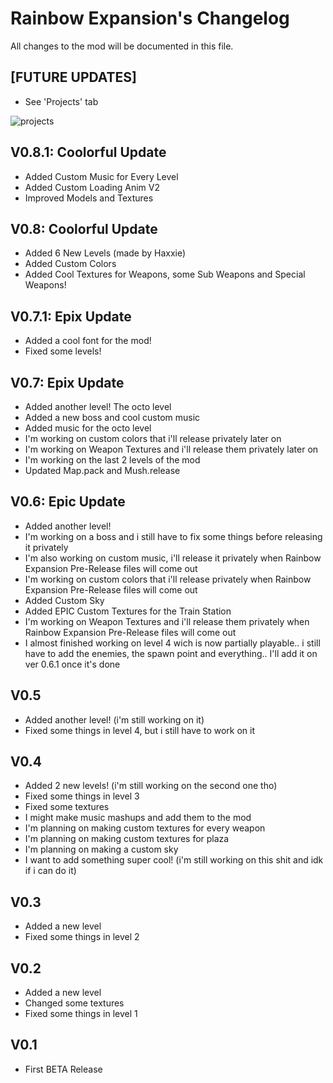 # Rainbow Expansion's Changelog
All changes to the mod will be documented in this file.

## [FUTURE UPDATES]
- See 'Projects' tab

![projects](https://user-images.githubusercontent.com/36473846/141029682-7c01e5ca-ef60-44c4-a8fa-dc7fe8ccb741.png)

## V0.8.1: Coolorful Update
- Added Custom Music for Every Level
- Added Custom Loading Anim V2
- Improved Models and Textures

## V0.8: Coolorful Update
- Added 6 New Levels (made by Haxxie)
- Added Custom Colors
- Added Cool Textures for Weapons, some Sub Weapons and Special Weapons!

## V0.7.1: Epix Update
- Added a cool font for the mod!
- Fixed some levels!

## V0.7: Epix Update
- Added another level! The octo level
- Added a new boss and cool custom music
- Added music for the octo level
- I'm working on custom colors that i'll release privately later on
- I'm working on Weapon Textures and i'll release them privately later on
- I'm working on the last 2 levels of the mod
- Updated Map.pack and Mush.release

## V0.6: Epic Update
- Added another level!
- I'm working on a boss and i still have to fix some things before releasing it privately
- I'm also working on custom music, i'll release it privately when Rainbow Expansion Pre-Release files will come out
- I'm working on custom colors that i'll release privately when Rainbow Expansion Pre-Release files will come out
- Added Custom Sky
- Added EPIC Custom Textures for the Train Station
- I'm working on Weapon Textures and i'll release them privately when Rainbow Expansion Pre-Release files will come out
- I almost finished working on level 4 wich is now partially playable.. i still have to add the enemies, the spawn point and everything.. I'll add it on ver 0.6.1 once it's done

## V0.5
- Added another level! (i'm still working on it)
- Fixed some things in level 4, but i still have to work on it

## V0.4
- Added 2 new levels! (i'm still working on the second one tho)
- Fixed some things in level 3
- Fixed some textures
- I might make music mashups and add them to the mod
- I'm planning on making custom textures for every weapon
- I'm planning on making custom textures for plaza
- I'm planning on making a custom sky
- I want to add something super cool! (i'm still working on this shit and idk if i can do it)

## V0.3
- Added a new level
- Fixed some things in level 2

## V0.2
- Added a new level
- Changed some textures
- Fixed some things in level 1

## V0.1
- First BETA Release
